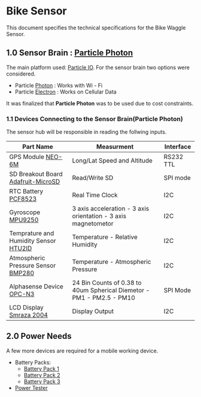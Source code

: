 
# Bike Sensor
This document specifies the technical specifications for the Bike Waggle Sensor.

## 1.0 Sensor Brain : [Particle Photon](https://docs.particle.io/datasheets/photon-(wifi)/photon-datasheet/)
The main platform used: [Particle IO](https://www.particle.io/). For the sensor brain two options were considered.
- Particle [Photon](https://docs.particle.io/datasheets/photon-(wifi)/photon-datasheet/) : Works with Wi - Fi
- Particle [Electron](https://docs.particle.io/datasheets/electron-(cellular)/electron-datasheet/) : Works on Cellular Data 

It was finalized that **Particle Photon** was to be used due to cost constraints. 

### 1.1 Devices Connecting to the Sensor Brain(Particle Photon)
The sensor hub will be responsible in reading the follwing inputs.

| Part Name           | Measurment      | Interface  |
|---------------------|-----------------|------------|
| GPS Module [NEO-6M](https://www.amazon.com/DIYmall-AeroQuad-Antenna-Arduino-Aircraft/dp/B01H5FNA4K/ref=sr_1_3?s=electronics&ie=UTF8&qid=1531853391&sr=1-3&keywords=gps+arduino&dpID=41v5UYJ7tGL&preST=_SY300_QL70_&dpSrc=srch)            | Long/Lat Speed and Altitude  |  RS232 TTL |
| SD Breakout Board [Adafruit-MicroSD](https://www.adafruit.com/product/254)   | Read/Write SD   | SPI mode   |
| RTC Battery [PCF8523](https://www.adafruit.com/product/3295)         | Real Time Clock | I2C        |
| Gyroscope [MPU9250](https://www.amazon.com/HiLetgo%C2%AE-Gyroscope-Acceleration-Accelerator-Magnetometer/dp/B01I1J0Z7Y/ref=pd_sbs_328_3?_encoding=UTF8&pd_rd_i=B01I1J0Z7Y&pd_rd_r=f48e35ee-89fa-11e8-b99a-5517ba108a65&pd_rd_w=6x1U3&pd_rd_wg=LTDJF&pf_rd_i=desktop-dp-sims&pf_rd_m=ATVPDKIKX0DER&pf_rd_p=8702255303818932494&pf_rd_r=VETF7HSKFXE7D8S54H9F&pf_rd_s=desktop-dp-sims&pf_rd_t=40701&psc=1&refRID=VETF7HSKFXE7D8S54H9F)    | 3 axis acceleration - 3 axis orientation - 3 axis magnetometor| I2C|
| Temprature and Humidity Sensor [HTU2ID](https://www.adafruit.com/product/1899)   | Temperature - Relative Humidity         | I2C   |
|Atmospheric Pressure Sensor [BMP280](https://www.amazon.com/Adafruit-BMP280-Barometric-Pressure-Altitude/dp/B01DXCNV2A/ref=sr_1_3?s=electronics&ie=UTF8&qid=1535033187&sr=1-3&keywords=bmp+280&dpID=61oZtQMQ77L&preST=_SX300_QL70_&dpSrc=srch)    | Temperature -  Atmospheric Pressure     | I2C    |
|  Alphasense Device [OPC-N3](http://www.alphasense.com/WEB1213/wp-content/uploads/2018/02/OPC-N3.pdf)  | 24 Bin Counts of 0.38 to 40um Spherical Diemetor - PM1 - PM2.5 - PM10| SPI Mode|
| LCD Display [Smraza 2004](https://www.amazon.com/Smraza-Display-characters-Arduino-MEGA2560/dp/B01K1N4XM6/ref=sr_1_20?s=electronics&ie=UTF8&qid=1531411889&sr=1-20&keywords=lcd+i2c)   | Display Output         | I2C   |


## 2.0 Power Needs

A few more devices are required for a mobile working device. 

- Battery Packs:
    - [Battery Pack 1](https://www.amazon.com/BESWILL-10000MAH-Waterproof-Flashlights-Carabiner/dp/B07BSYZXRT/ref=zg_bs_2407762011_1?_encoding=UTF8&psc=1&refRID=TEYNG1EEWAVTND68WKR0)
    - [Battery Pack 2](https://www.amazon.com/Portable-RAVPower-26800mAh-Protective-Hermitshell/dp/B01KX3854Q/ref=sr_1_10?s=wireless&ie=UTF8&qid=1531859017&sr=1-10&keywords=battery+pack)
    - [Battery Pack 3](https://www.amazon.com/Soluser-13500mAh-Portable-External-Flashlight/dp/B0728NQ1VK/ref=sr_1_4?s=wireless&ie=UTF8&qid=1531858930&sr=1-4&keywords=battery+pack+solar&dpID=51%252BcgtDTTJL&preST=_SY300_QL70_&dpSrc=srch)
- [Power Tester](https://www.amazon.com/DROK-Multimeter-Voltmeter-Capacitance-Charging/dp/B00J3JSEG6/ref=sr_1_4?ie=UTF8&qid=1531407628&sr=8-4&keywords=usb%2Bpower%2Bmeter&th=1)




